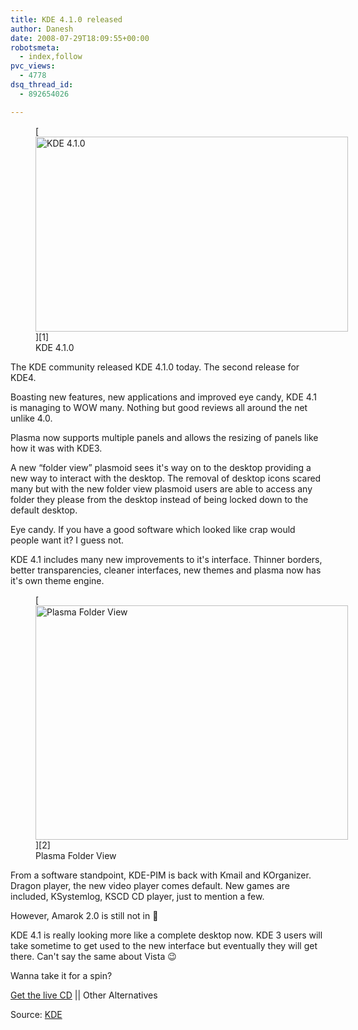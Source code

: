 ```yaml
---
title: KDE 4.1.0 released
author: Danesh
date: 2008-07-29T18:09:55+00:00
robotsmeta:
  - index,follow
pvc_views:
  - 4778
dsq_thread_id:
  - 892654026

---
```

<figure id="attachment_729" aria-describedby="caption-attachment-729" style="width: 500px" class="wp-caption alignnone">[<img loading="lazy" class="size-medium wp-image-729" title="KDE 4.1.0" src="/wp-content/uploads/2008/07/142661-500x312.png" alt="KDE 4.1.0" width="500" height="312" srcset="/wp-content/uploads/2008/07/142661-500x312.png 500w, /wp-content/uploads/2008/07/142661.png 1280w" sizes="(max-width: 500px) 100vw, 500px" />][1]<figcaption id="caption-attachment-729" class="wp-caption-text">KDE 4.1.0</figcaption></figure>

The KDE community released KDE 4.1.0 today. The second release for KDE4.

Boasting new features, new applications and improved eye candy, KDE 4.1 is managing to WOW many. Nothing but good reviews all around the net unlike 4.0.

Plasma now supports multiple panels and allows the resizing of panels like how it was with KDE3.

A new &#8220;folder view&#8221; plasmoid sees it's way on to the desktop providing a new way to interact with the desktop. The removal of desktop icons scared many but with the new folder view plasmoid users are able to access any folder they please from the desktop instead of being locked down to the default desktop.

Eye candy. If you have a good software which looked like crap would people want it? I guess not.

KDE 4.1 includes many new improvements to it's interface. Thinner borders, better transparencies, cleaner interfaces, new themes and plasma now has it's own theme engine.

<figure id="attachment_730" aria-describedby="caption-attachment-730" style="width: 500px" class="wp-caption alignnone">[<img loading="lazy" class="size-medium wp-image-730" title="plasma folder view" src="/wp-content/uploads/2008/07/plasma-folderview_thumb-500x375.png" alt="Plasma Folder View" width="500" height="375" srcset="/wp-content/uploads/2008/07/plasma-folderview_thumb-500x375.png 500w, /wp-content/uploads/2008/07/plasma-folderview_thumb.png 540w" sizes="(max-width: 500px) 100vw, 500px" />][2]<figcaption id="caption-attachment-730" class="wp-caption-text">Plasma Folder View</figcaption></figure>

From a software standpoint, KDE-PIM is back with Kmail and KOrganizer. Dragon player, the new video player comes default. New games are included, KSystemlog, KSCD CD player, just to mention a few.

However, Amarok 2.0 is still not in 🙁

KDE 4.1 is really looking more like a complete desktop now. KDE 3 users will take sometime to get used to the new interface but eventually they will get there. Can't say the same about Vista 😉

Wanna take it for a spin?

[Get the live CD][3] || Other Alternatives

Source: [KDE][4]

 [1]: /wp-content/uploads/2008/07/142661.png
 [2]: /wp-content/uploads/2008/07/plasma-folderview_thumb.png
 [3]: http://home.kde.org/~binner/kde-four-live/
 [4]: http://www.kde.org/announcements/4.1/